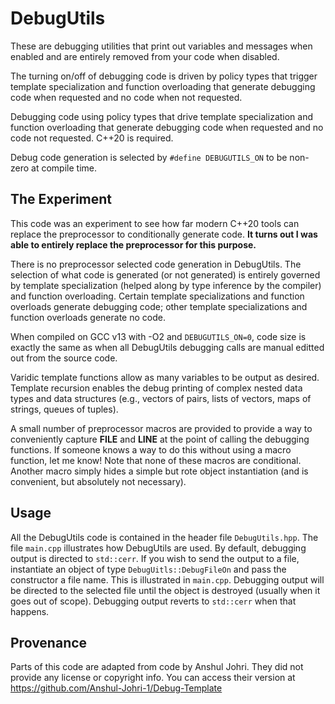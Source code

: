 # DebugUtils

These are debugging utilities that print out variables and messages when enabled and are entirely removed
from your code when disabled.

The turning on/off of debugging code is driven by policy types that trigger template specialization and 
function overloading that generate debugging code when requested and no code when not requested.

Debugging code using policy types that drive template specialization and function overloading 
that generate debugging code when requested and no code not requested.  C++20 is required.

Debug code generation is selected by `#define DEBUGUTILS_ON` to be non-zero at compile time.  

## The Experiment

This code was an experiment to see how far modern C++20 tools can replace the preprocessor to conditionally 
generate code.  **It turns out I was able to entirely replace the preprocessor for this purpose.**

There is no preprocessor selected code generation in DebugUtils.  The selection of what code is generated 
(or not generated) is entirely governed by template specialization (helped along by type inference 
by the compiler) and function overloading.  Certain template specializations and function overloads 
generate debugging code; other template specializations and function overloads generate no code.

When compiled on GCC v13 with -O2 and `DEBUGUTILS_ON=0`, code size is exactly the same as when all 
DebugUtils debugging calls are manual editted out from the source code.

Varidic template functions allow as many variables to be output as desired.  Template recursion
enables the debug printing of complex nested data types and data structures (e.g., vectors of pairs, 
lists of vectors, maps of strings, queues of tuples).

A small number of preprocessor macros are provided to provide a way to conveniently capture __FILE__ and 
__LINE__ at the point of calling the debugging functions.  If someone knows a way to do this without using 
a macro function, let me know!  Note that none of these macros are conditional.  Another macro simply hides
a simple but rote object instantiation (and is convenient, but absolutely not necessary).

## Usage

All the DebugUtils code is contained in the header file `DebugUtils.hpp`.  The file `main.cpp` illustrates
how DebugUtils are used.  By default, debugging output is directed to `std::cerr`.  If you wish to send the
output to a file, instantiate an object of type `DebugUitls::DebugFileOn` and pass the constructor a file name.
This is illustrated in `main.cpp`.  Debugging output will be directed to the selected file until the object 
is destroyed (usually when it goes out of scope).  Debugging output reverts to `std::cerr` when that happens.

## Provenance

Parts of this code are adapted from code by Anshul Johri.  They did not provide any license or copyright info.
You can access their version at https://github.com/Anshul-Johri-1/Debug-Template

